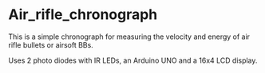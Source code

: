 Air_rifle_chronograph
=====================

This is a simple chronograph for measuring the velocity and energy of air rifle bullets or airsoft BBs.

Uses 2 photo diodes with IR LEDs, an Arduino UNO and a 16x4 LCD display.
